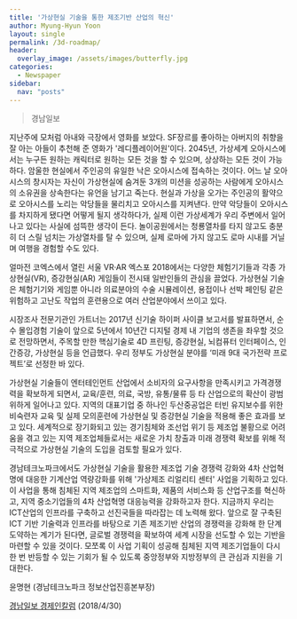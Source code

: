 ```yaml
---
title: '가상현실 기술을 통한 제조기반 산업의 혁신'
author: Myung-Hyun Yoon
layout: single
permalink: /3d-roadmap/
header:
  overlay_image: /assets/images/butterfly.jpg
categories:
  - Newspaper
sidebar:
  nav: "posts"
---
```


> 경남일보 

지난주에 모처럼 아내와 극장에서 영화를 보았다. SF장르를 좋아하는 아버지의 취향을 잘 아는 아들이 추천해 준 영화가 '레디플레이어원'이다.
2045년, 가상세계 오아시스에서는 누구든 원하는 캐릭터로 원하는 모든 것을 할 수 있으며, 상상하는 모든 것이 가능하다. 
암울한 현실에서 주인공의 유일한 낙은 오아시스에 접속하는 것이다. 
어느 날 오아시스의 창시자는 자신이 가상현실에 숨겨둔 3개의 미션을 성공하는 사람에게 오아시스의 소유권을 상속한다는 유언을 남기고 죽는다. 
현실과 가상을 오가는 주인공의 활약으로 오아시스를 노리는 악당들을 물리치고 오아시스를 지켜낸다. 
만약 악당들이 오아시스를 차지하게 됐다면 어떻게 될지 생각하다가, 실제 이런 가상세계가 우리 주변에서 일어나고 있다는 사실에 섬뜩한 생각이 든다. 
놀이공원에서는 청룡열차를 타지 않고도 충분히 더 스릴 넘치는 가상열차를 탈 수 있으며, 실제 로마에 가지 않고도 로마 시내를 거닐며 여행을 경험할 수도 있다. 

얼마전 코엑스에서 열린 서울 VR·AR 엑스포 2018에서는 다양한 체험기기들과 각종 가상현실(VR), 증강현실(AR) 게임들이 전시돼 일반인들의 관심을 끌었다. 
가상현실 기술은 체험기기와 게임뿐 아니라 의료분야의 수술 시뮬레이션, 용접이나 선박 페인팅 같은 위험하고 고난도 작업의 훈련용으로 여러 산업분야에서 쓰이고 있다. 

시장조사 전문기관인 가트너는 2017년 신기술 하이퍼 사이클 보고서를 발표하면서, 순수 몰입경험 기술이 앞으로 5년에서 10년간 디지털 경제 내 기업의 생존을 좌우할 것으로 전망하면서, 
주목할 만한 핵심기술로 4D 프린팅, 증강현실, 뇌컴퓨터 인터페이스, 인간증강, 가상현실 등을 언급했다. 우리 정부도 가상현실 분야를 ‘미래 9대 국가전략 프로젝트’로 선정한 바 있다.

가상현실 기술들이 엔터테인먼트 산업에서 소비자의 요구사항을 만족시키고 가격경쟁력을 확보하게 되면서, 교육/훈련, 의료, 국방, 유통/물류 등 타 산업으로의 확산이 광범위하게 일어나고 있다. 
지역의 대표기업 중 하나인 두산중공업은 터빈 유지보수를 위한 비숙련자 교육 및 실제 모의훈련에 가상현실 및 증강현실 기술을 적용해 좋은 효과를 보고 있다. 
세계적으로 장기화되고 있는 경기침체와 조선업 위기 등 제조업 불황으로 어려움을 겪고 있는 지역 제조업체들로서는 새로운 가치 창출과 미래 경쟁력 확보를 위해 적극적으로 
가상현실 기술의 도입을 검토할 필요가 있다. 

경남테크노파크에서도 가상현실 기술을 활용한 제조업 기술 경쟁력 강화와 4차 산업혁명에 대응한 기계산업 역량강화를 위해 '가상제조 리얼리티 센터' 사업을 기획하고 있다. 
이 사업을 통해 침체된 지역 제조업의 스마트화, 제품의 서비스화 등 산업구조를 혁신하고, 지역 중소기업들의 4차 산업혁명 대응능력을 강화하고자 한다. 
지금까지 우리는 ICT산업의 인프라를 구축하고 선진국들을 따라잡는 데 노력해 왔다. 
앞으로 잘 구축된 ICT 기반 기술력과 인프라를 바탕으로 기존 제조기반 산업의 경쟁력을 강화해 한 단계 도약하는 계기가 된다면, 
글로벌 경쟁력을 확보하여 세계 시장을 선도할 수 있는 기반을 마련할 수 있을 것이다. 
모쪼록 이 사업 기획이 성공해 침체된 지역 제조기업들이 다시 한 번 반등할 수 있는 기회가 될 수 있도록 중앙정부와 지방정부의 큰 관심과 지원을 기대한다.

윤명현 (경남테크노파크 정보산업진흥본부장) 

[경남일보 경제인칼럼][1] (2018/4/30)

[1]: http://www.knnews.co.kr/news/articleView.php?idxno=1247983
